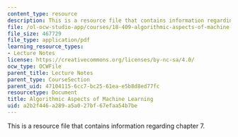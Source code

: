 ```yaml
---
content_type: resource
description: This is a resource file that contains information regarding chapter 7.
file: /ol-ocw-studio-app/courses/18-409-algorithmic-aspects-of-machine-learning-spring-2015/a2b2f446a289a5a027bf67efaa54b7be_MIT18_409S15_chapp7.pdf
file_size: 467729
file_type: application/pdf
learning_resource_types:
- Lecture Notes
license: https://creativecommons.org/licenses/by-nc-sa/4.0/
ocw_type: OCWFile
parent_title: Lecture Notes
parent_type: CourseSection
parent_uid: 47104115-6cc7-bc25-61ea-e5b8d8ed77fc
resourcetype: Document
title: Algorithmic Aspects of Machine Learning
uid: a2b2f446-a289-a5a0-27bf-67efaa54b7be
---
```

This is a resource file that contains information regarding chapter 7.
